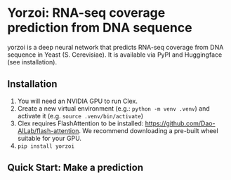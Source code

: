 # Yorzoi: RNA-seq coverage prediction from DNA sequence

yorzoi is a deep neural network that predicts RNA-seq coverage from DNA sequence in Yeast (S. Cerevisiae). It is available via PyPI and Huggingface (see installation).

## Installation

1. You will need an NVIDIA GPU to run Clex.
2. Create a new virtual environment (e.g.: `python -m venv .venv`) and activate it (e.g. `source .venv/bin/activate`)
3. Clex requires FlashAttention to be installed: https://github.com/Dao-AILab/flash-attention. We recommend downloading a pre-built wheel suitable for your GPU.
4. `pip install yorzoi`

## Quick Start: Make a prediction
